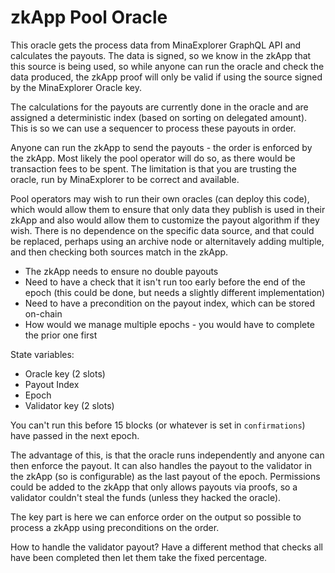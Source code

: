 # zkApp Pool Oracle

This oracle gets the process data from MinaExplorer GraphQL API and calculates the payouts. The data is signed, so we know in the zkApp that this source is being used, so while anyone can run the oracle and check the data produced, the zkApp proof will only be valid if using the source signed by the MinaExplorer Oracle key.

The calculations for the payouts are currently done in the oracle and are assigned a deterministic index (based on sorting on delegated amount). This is so we can use a sequencer to process these payouts in order. 

Anyone can run the zkApp to send the payouts - the order is enforced by the zkApp. Most likely the pool operator will do so, as there would be transaction fees to be spent. The limitation is that you are trusting the oracle, run by MinaExplorer to be correct and available.

Pool operators may wish to run their own oracles (can deploy this code), which would allow them to ensure that only data they publish is used in their zkApp and also would allow them to customize the payout algorithm if they wish. There is no dependence on the specific data source, and that could be replaced, perhaps using an archive node or alternitavely adding multiple, and then checking both sources match in the zkApp.

* The zkApp needs to ensure no double payouts
* Need to have a check that it isn't run too early before the end of the epoch (this could be done, but needs a slightly different implementation)
* Need to have a precondition on the payout index, which can be stored on-chain
* How would we manage multiple epochs - you would have to complete the prior one first

State variables:
* Oracle key (2 slots)
* Payout Index
* Epoch
* Validator key (2 slots)

You can't run this before 15 blocks (or whatever is set in `confirmations`) have passed in the next epoch.

The advantage of this, is that the oracle runs independently and anyone can then enforce the payout. It can also handles the payout to the validator in the zkApp (so is configurable) as the last payout of the epoch. Permissions could be added to the zkApp that only allows payouts via proofs, so a validator couldn't steal the funds (unless they hacked the oracle).

The key part is here we can enforce order on the output so possible to process a zkApp using preconditions on the order.

How to handle the validator payout? Have a different method that checks all have been completed then let them take the fixed percentage.